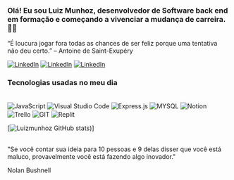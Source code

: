 
### Olá! Eu sou Luiz Munhoz, desenvolvedor de Software back end em formação e começando a vivenciar a mudança de carreira.👋🏻
 “É loucura jogar fora todas as chances de ser feliz porque uma tentativa não deu certo.” – Antoine de Saint-Exupéry 

[![Linkedln](https://img.shields.io/badge/LinkedIn-0077B5?style=for-the-badge&logo=linkedin&logoColor=white)](http://https://www.linkedin.com/in/luiz-fernando-munhoz-torres/)
[![Linkedln](https://img.shields.io/badge/Gmail-D14836?style=for-the-badge&logo=gmail&logoColor=white)](mailto:munhozluth@gmail.com)
[![Linkedln](https://img.shields.io/badge/Facebook-1877F2?style=for-the-badge&logo=facebook&logoColor=white)](https://www.facebook.com/profile.php?id=100088221729602)


### Tecnologias usadas no meu dia

<div style="display": inline_block><br/>

<img align="center" alt="JavaScript" src="https://img.shields.io/badge/JavaScript-323330?style=for-the-badge&logo=javascript&logoColor=F7DF1E"/>
<img align="center" alt="Visual Studio Code" src="https://img.shields.io/badge/Visual_Studio_Code-0078D4?style=for-the-badge&logo=visual%20studio%20code&logoColor=whitee"/>
<img align="center" alt="Express.js" src="https://img.shields.io/badge/Express.js-404D59?style=for-the-badge"/> <img align="center" alt="MYSQL" src="https://img.shields.io/badge/MySQL-00000F?style=for-the-badge&logo=mysql&logoColor=white"/>

<img align="center" alt="Notion" src="https://img.shields.io/badge/Notion-000000?style=for-the-badge&logo=notion&logoColor=white"/>
<img align="center" alt="Trello" src="https://img.shields.io/badge/Trello-0052CC?style=for-the-badge&logo=trello&logoColor=white"/>
<img align="center" alt="GIT" src="https://img.shields.io/badge/GIT-E44C30?style=for-the-badge&logo=git&logoColor=white"/>
<img align="center" alt="Replit" src="https://img.shields.io/badge/replit-667881?style=for-the-badge&logo=replit&logoColor=white"/>
  
  [![Luizmunhoz GitHub stats](https://github-readme-stats.vercel.app/api?username=Luizmunhoz&show_icons=true&theme=dracula))]



</div><br/>
"Se você contar sua ideia para 10 pessoas e 9 delas disser que você está maluco, provavelmente você está fazendo algo inovador."

Nolan Bushnell

